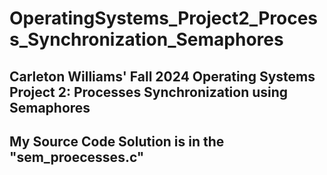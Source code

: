 # OperatingSystems_Project2_Process_Synchronization_Semaphores
## Carleton Williams'  Fall 2024 Operating Systems Project 2:  Processes Synchronization using Semaphores
## My Source Code Solution is in the **"sem_proecesses.c"**

